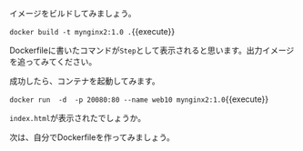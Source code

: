 イメージをビルドしてみましょう。

`docker build -t mynginx2:1.0 .`{{execute}}

Dockerfileに書いたコマンドが`Step`として表示されると思います。出力イメージを追ってみてください。

成功したら、コンテナを起動してみます。

`docker run  -d  -p 20080:80 --name web10 mynginx2:1.0`{{execute}}

`index.html`が表示されたでしょうか。

次は、自分でDockerfileを作ってみましょう。